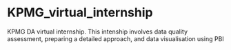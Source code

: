 # KPMG_virtual_internship
KPMG DA virtual internship. This intenship involves data quality assessment, preparing a detailed approach, and data visualisation using PBI
